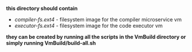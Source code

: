 **this directory should contain**

* *compiler-fs.ext4* - filesystem image for the compiler microservice vm
* *executor-fs.ext4* - filesystem image for the code executor vm

**they can be created by running all the scripts in the VmBuild directory or simply running VmBuild/build-all.sh**